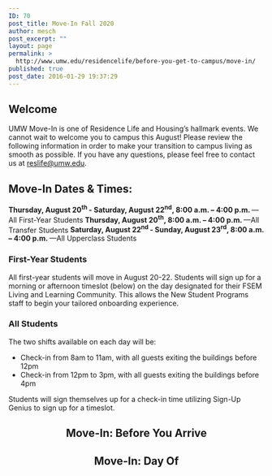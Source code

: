 ```yaml
---
ID: 70
post_title: Move-In Fall 2020
author: mesch
post_excerpt: ""
layout: page
permalink: >
  http://www.umw.edu/residencelife/before-you-get-to-campus/move-in/
published: true
post_date: 2016-01-29 19:37:29
---
```

<h2>Welcome</h2>
UMW Move-In is one of Residence Life and Housing’s hallmark events. We cannot wait to welcome you to campus this August! Please review the following information in order to make your transition to campus living as smooth as possible. If you have any questions, please feel free to contact us at <a href="mailto:reslife@umw.edu">reslife@umw.edu</a>.
<h2>Move-In Dates &amp; Times:</h2>
<strong>Thursday, August 20<sup>th </sup>- Saturday, August 22<sup>nd</sup>, 8:00 a.m. – 4:00 p.m. </strong>—All First-Year Students
<strong>Thursday, August 20<sup>th</sup>, 8:00 a.m. – 4:00 p.m. </strong>—All Transfer Students
<strong>Saturday, August 22<sup>nd </sup>- Sunday, August 23<sup>rd</sup>, 8:00 a.m. – 4:00 p.m. </strong>—All Upperclass Students
<h3>First-Year Students</h3>
<p class="p1">All first-year students will move in August 20-22. Students will sign up for a morning or afternoon timeslot (below) on the day designated for their FSEM Living and Learning Community. This allows the New Student Programs staff to begin your tailored onboarding experience.</p>

<h3>All Students</h3>
<p class="p1">The two shifts available on each day will be:</p>

<ul>
 	<li class="p1">Check-in from 8am to 11am, with all guests exiting the buildings before 12pm</li>
 	<li class="p1">Check-in from 12pm to 3pm, with all guests exiting the buildings before 4pm</li>
</ul>
<p class="p1">Students will sign themselves up for a check-in time utilizing Sign-Up Genius to sign up for a timeslot.</p>

<h2 style="text-align: center"><strong>Move-In: Before You Arrive</strong></h2>
<h2 style="text-align: center"><strong>Move-In: Day Of</strong></h2>